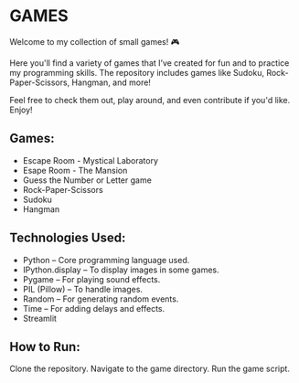 # GAMES

Welcome to my collection of small games! 🎮

Here you'll find a variety of games that I’ve created for fun and to practice my programming skills. 
The repository includes games like Sudoku, Rock-Paper-Scissors, Hangman, and more!

Feel free to check them out, play around, and even contribute if you'd like. Enjoy!

## Games:
- Escape Room - Mystical Laboratory
- Esape Room - The Mansion
- Guess the Number or Letter game
- Rock-Paper-Scissors
- Sudoku
- Hangman


## Technologies Used:
- Python – Core programming language used.
- IPython.display – To display images in some games.
- Pygame – For playing sound effects.
- PIL (Pillow) – To handle images.
- Random – For generating random events.
- Time – For adding delays and effects.
- Streamlit

## How to Run:
Clone the repository.
Navigate to the game directory.
Run the game script.

